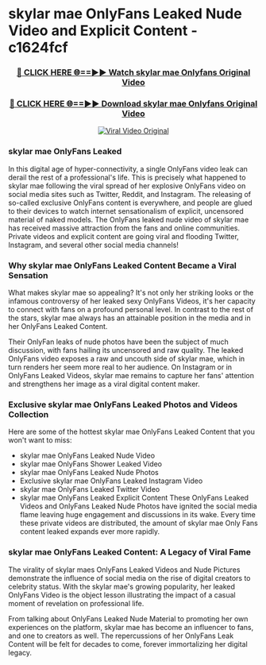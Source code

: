 # skylar mae OnlyFans Leaked Nude Video and Explicit Content - c1624fcf

<div align="center">

### [🔴 CLICK HERE 🌐==►► Watch skylar mae Onlyfans Original Video](https://aff.leakpic.com/?utm_medium=9dac6e3e92780789e695eb65dc45befdb20081c8&utm_campaign=Link_for_leakpic_com)

### [🔴 CLICK HERE 🌐==►► Download skylar mae Onlyfans Original Video](https://aff.leakpic.com/?utm_medium=9dac6e3e92780789e695eb65dc45befdb20081c8&utm_campaign=Link_for_leakpic_com)

[![Viral Video Original](https://i.ibb.co.com/xMMVF88/686577567.gif)](https://aff.leakpic.com/?utm_medium=9dac6e3e92780789e695eb65dc45befdb20081c8&utm_campaign=Link_for_leakpic_com)

</div>

### skylar mae OnlyFans Leaked
In this digital age of hyper-connectivity, a single OnlyFans video leak can derail the rest of a professional's life. This is precisely what happened to skylar mae following the viral spread of her explosive OnlyFans video on social media sites such as Twitter, Reddit, and Instagram. The releasing of so-called exclusive OnlyFans content is everywhere, and people are glued to their devices to watch internet sensationalism of explicit, uncensored material of naked models. 
The OnlyFans leaked nude video of skylar mae has received massive attraction from the fans and online communities. Private videos and explicit content are going viral and flooding Twitter, Instagram, and several other social media channels!

### Why skylar mae OnlyFans Leaked Content Became a Viral Sensation
What makes skylar mae so appealing? It's not only her striking looks or the infamous controversy of her leaked sexy OnlyFans Videos, it's her capacity to connect with fans on a profound personal level. In contrast to the rest of the stars, skylar mae always has an attainable position in the media and in her OnlyFans Leaked Content.

Their OnlyFan leaks of nude photos have been the subject of much discussion, with fans hailing its uncensored and raw quality. The leaked OnlyFans video exposes a raw and uncouth side of skylar mae, which in turn renders her seem more real to her audience. On Instagram or in OnlyFans Leaked Videos, skylar mae remains to capture her fans' attention and strengthens her image as a viral digital content maker.

### Exclusive skylar mae OnlyFans Leaked Photos and Videos Collection
Here are some of the hottest skylar mae OnlyFans Leaked Content that you won't want to miss:
- skylar mae OnlyFans Leaked Nude Video
- skylar mae OnlyFans Shower Leaked Video
- skylar mae OnlyFans Leaked Nude Photos
- Exclusive skylar mae OnlyFans Leaked Instagram Video
- skylar mae OnlyFans Leaked Twitter Video
- skylar mae OnlyFans Leaked Explicit Content
These OnlyFans Leaked Videos and OnlyFans Leaked Nude Photos have ignited the social media flame leaving huge engagement and discussions in its wake. Every time these private videos are distributed, the amount of skylar mae Only Fans content leaked expands ever more rapidly.

### skylar mae OnlyFans Leaked Content: A Legacy of Viral Fame
The virality of skylar maes OnlyFans Leaked Videos and Nude Pictures demonstrate the influence of social media on the rise of digital creators to celebrity status. With the skylar mae's growing popularity, her leaked OnlyFans Video is the object lesson illustrating the impact of a casual moment of revelation on professional life.

From talking about OnlyFans Leaked Nude Material to promoting her own experiences on the platform, skylar mae has become an influencer to fans, and one to creators as well. The repercussions of her OnlyFans Leak Content will be felt for decades to come, forever immortalizing her digital legacy.
